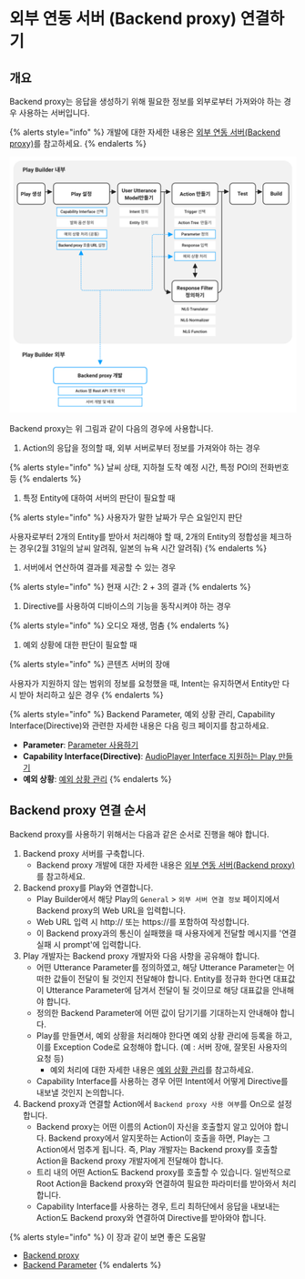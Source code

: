 # 외부 연동 서버 (Backend proxy) 연결하기

## 개요

Backend proxy는 응답을 생성하기 위해 필요한 정보를 외부로부터 가져와야 하는 경우 사용하는 서버입니다.

{% alerts style="info" %}
개발에 대한 자세한 내용은 [외부 연동 서버(Backend proxy)](use-backend-proxy)를 참고하세요.
{% endalerts %}

![](/assets/images/create-a-play-using-backend-proxy-01.png)

Backend proxy는 위 그림과 같이 다음의 경우에 사용합니다.

1. Action의 응답을 정의할 때, 외부 서버로부터 정보를 가져와야 하는 경우

{% alerts style="info" %}
날씨 상태, 지하철 도착 예정 시간, 특정 POI의 전화번호 등
{% endalerts %}

1. 특정 Entity에 대하여 서버의 판단이 필요할 때

{% alerts style="info" %}
사용자가 말한 날짜가 무슨 요일인지 판단

사용자로부터 2개의 Entity를 받아서 처리해야 할 때, 2개의 Entity의 정합성을 체크하는 경우(2월 31일의 날씨 알려줘, 일본의 뉴욕 시간 알려줘)
{% endalerts %}

1. 서버에서 연산하여 결과를 제공할 수 있는 경우

{% alerts style="info" %}
현재 시간: 2 + 3의 결과
{% endalerts %}

1. Directive를 사용하여 디바이스의 기능을 동작시켜야 하는 경우

{% alerts style="info" %}
오디오 재생, 멈춤
{% endalerts %}

1. 예외 상황에 대한 판단이 필요할 때

{% alerts style="info" %}
콘텐츠 서버의 장애

사용자가 지원하지 않는 범위의 정보를 요청했을 때, Intent는 유지하면서 Entity만 다시 받아 처리하고 싶은 경우
{% endalerts %}

{% alerts style="info" %}
Backend Parameter, 예외 상황 관리, Capability Interface(Directive)와 관련한 자세한 내용은 다음 링크 페이지를 참고하세요.

* **Parameter**: [Parameter 사용하기](./define-an-action/use-parameters)
* **Capability Interface(Directive)**: [AudioPlayer Interface 지원하는 Play 만들기](./create-a-play-with-audioplayer)
* **예외 상황**: [예외 상황 관리](./define-an-action/manage-exceptions)
{% endalerts %}

## Backend proxy 연결 순서

Backend proxy를 사용하기 위해서는 다음과 같은 순서로 진행을 해야 합니다.

1. Backend proxy 서버를 구축합니다.
   * Backend proxy 개발에 대한 자세한 내용은 [외부 연동 서버(Backend proxy)](use-backend-proxy)를 참고하세요. 
2. Backend proxy를 Play와 연결합니다.
   * Play Builder에서 해당 Play의 `General` &gt; `외부 서버 연결 정보` 페이지에서 Backend proxy의 Web URL을 입력합니다.
   * Web URL 입력 시 http:// 또는 https://를 포함하여 작성합니다.
   * 이 Backend proxy과의 통신이 실패했을 때 사용자에게 전달할 메시지를 '연결 실패 시 prompt'에 입력합니다. 
3. Play 개발자는 Backend proxy 개발자와 다음 사항을 공유해야 합니다.
   * 어떤 Utterance Parameter를 정의하였고, 해당 Utterance Parameter는 어떠한 값들이 전달이 될 것인지 전달해야 합니다. Entity를 정규화 한다면 대표값이 Utterance Parameter에 담겨서 전달이 될 것이므로 해당 대표값을 안내해야 합니다. 
   * 정의한 Backend Parameter에 어떤 값이 담기기를 기대하는지 안내해야 합니다. 
   * Play를 만들면서, 예외 상황을 처리해야 한다면 예외 상황 관리에 등록을 하고, 이를 Exception Code로 요청해야 합니다. (예 : 서버 장애,  잘못된 사용자의 요청 등) 
     * 예외 처리에 대한 자세한 내용은 [예외  상황 관리](define-an-action/manage-exceptions)를 참고하세요.
   * Capability Interface를 사용하는 경우 어떤 Intent에서 어떻게 Directive를 내보낼 것인지 논의합니다.  
4. Backend proxy과 연결할 Action에서 `Backend proxy 사용 여부`를 On으로 설정합니다.
   * Backend proxy는 어떤 이름의 Action이 자신을 호출할지 알고 있어야 합니다. Backend proxy에서 알지못하는 Action이 호출을 하면, Play는 그  Action에서 멈추게 됩니다. 즉, Play 개발자는 Backend proxy를 호출할 Action을 Backend proxy 개발자에게 전달해야 합니다. 
   * 트리 내의 어떤 Action도 Backend proxy를 호출할 수 있습니다. 일반적으로 Root Action을 Backend proxy와 연결하여 필요한 파라미터를 받아와서 처리합니다.  
   * Capability Interface를 사용하는 경우, 트리 최하단에서 응답을 내보내는 Action도 Backend proxy와 연결하여 Directive를 받아와야 합니다.  

{% alerts style="info" %}
이 장과 같이 보면 좋은 도움말

* [Backend proxy](use-backend-proxy)
* [Backend Parameter](define-an-action/use-parameters)
{% endalerts %}

